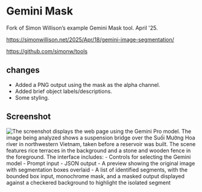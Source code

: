# Gemini Mask

Fork of Simon Willison’s example Gemini Mask tool. April '25.
 
 https://simonwillison.net/2025/Apr/18/gemini-image-segmentation/
 
 https://github.com/simonw/tools
 
## changes

- Added a PNG output using the mask as the alpha channel.
- Added brief object labels/descriptions.
- Some styling.

## Screenshot

![The screenshot displays the web page using the Gemini Pro model. The image being analyzed shows a suspension bridge over the Suối Mường Hoa river in northwestern Vietnam, taken before a reservoir was built. The scene features rice terraces in the background and a stone and wooden fence in the foreground. The interface includes: - Controls for selecting the Gemini model - Prompt input - JSON output - A preview showing the original image with segmentation boxes overlaid - A list of identified segments, with the bounded box input, monochrome mask, and a masked output displayed against a checkered background to highlight the isolated segment](images/screenshot.png "Screenshot")